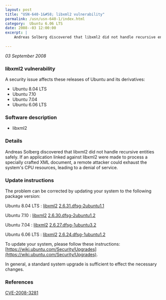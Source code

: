 ```yaml
---
layout: post
title: "USN-640-1&#58; libxml2 vulnerability"
permalink: /usn/usn-640-1/index.html
category:  Ubuntu 6.06 LTS
date: 2008--03 12:00:00
excerpt: |
    Andreas Solberg discovered that libxml2 did not handle recursive entities safely.  If an application linked against libxml2 were made to process a specially crafted XML document, a remote attacker could exhaust the system&#39;s CPU resources, leading to a denial of service. 
    
--- 
```

 
 

*03 September 2008*

### libxml2 vulnerability

A security issue affects these releases of Ubuntu and its derivatives:

* Ubuntu 8.04 LTS
* Ubuntu 7.10
* Ubuntu 7.04
* Ubuntu 6.06 LTS

### Software description

* libxml2 

### Details

Andreas Solberg discovered that libxml2 did not handle recursive entities safely. If an application linked against libxml2 were made to process a specially crafted XML document, a remote attacker could exhaust the system&#39;s CPU resources, leading to a denial of service. 

### Update instructions

The problem can be corrected by updating your system to the following package version:

Ubuntu 8.04 LTS
 : [libxml2](https://launchpad.net/ubuntu/+source/libxml2) <span> [2.6.31.dfsg-2ubuntu1.1](https://launchpad.net/ubuntu/+source/libxml2/2.6.31.dfsg-2ubuntu1.1) </span> 

Ubuntu 7.10
 : [libxml2](https://launchpad.net/ubuntu/+source/libxml2) <span> [2.6.30.dfsg-2ubuntu1.2](https://launchpad.net/ubuntu/+source/libxml2/2.6.30.dfsg-2ubuntu1.2) </span> 

Ubuntu 7.04
 : [libxml2](https://launchpad.net/ubuntu/+source/libxml2) <span> [2.6.27.dfsg-1ubuntu3.2](https://launchpad.net/ubuntu/+source/libxml2/2.6.27.dfsg-1ubuntu3.2) </span> 

Ubuntu 6.06 LTS
 : [libxml2](https://launchpad.net/ubuntu/+source/libxml2) <span> [2.6.24.dfsg-1ubuntu1.2](https://launchpad.net/ubuntu/+source/libxml2/2.6.24.dfsg-1ubuntu1.2) </span> 

To update your system, please follow these instructions: [https://wiki.ubuntu.com/Security/Upgrades](https://wiki.ubuntu.com/Security/Upgrades).

In general, a standard system upgrade is sufficient to effect the necessary changes. 

### References

 
 [CVE-2008-3281](http://people.ubuntu.com/~ubuntu-security/cve/CVE-2008-3281)
 

